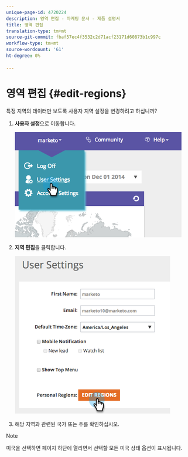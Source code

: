```yaml
---
unique-page-id: 4720224
description: 영역 편집 - 마케팅 문서 - 제품 설명서
title: 영역 편집
translation-type: tm+mt
source-git-commit: fbaf57ec4f3532c2d71acf23171d60873b1c997c
workflow-type: tm+mt
source-wordcount: '61'
ht-degree: 0%

---
```



# 영역 편집 {#edit-regions}

특정 지역의 데이터만 보도록 사용자 지역 설정을 변경하려고 하십니까?

1. **사용자 설정**&#x200B;으로 이동합니다.

   ![](assets/image2014-12-1-23-3a8-3a40.png)

1. **지역 편집**&#x200B;을 클릭합니다.

   ![](assets/image2014-12-3-18-3a55-3a25.png)

1. 해당 지역과 관련된 국가 또는 주를 확인하십시오.

>[!NOTE]
>
>미국을 선택하면 페이지 하단에 열리면서 선택할 모든 미국 상태 옵션이 표시됩니다.
